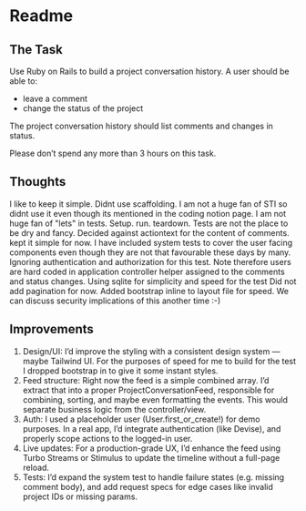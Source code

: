 # Readme 

## The Task

Use Ruby on Rails to build a project conversation history. A user should be able to:

- leave a comment
- change the status of the project

The project conversation history should list comments and changes in status. 

Please don’t spend any more than 3 hours on this task.

## Thoughts 
I like to keep it simple. Didnt use scaffolding. 
I am not a huge fan of STI so didnt use it even though its mentioned in the coding notion page. 
I am not huge fan of "lets" in tests. Setup. run. teardown. Tests are not the place to be dry and fancy. 
Decided against actiontext for the content of comments. kept it simple for now. 
I have included system tests to cover the user facing components even though they are not that favourable these days by many. 
Ignoring authentication and authorization for this test. Note therefore users are hard coded in application controller helper assigned to the comments and status changes. 
Using sqlite for simplicity and speed for the test
Did not add pagination for now. 
Added bootstrap inline to layout file for speed. We can discuss security implications of this another time :-) 

## Improvements 
1. Design/UI: I’d improve the styling with a consistent design system — maybe Tailwind UI. For the purposes of speed for me to build for the test I dropped bootstrap in to give it some instant styles. 
2. Feed structure: Right now the feed is a simple combined array. I’d extract that into a proper ProjectConversationFeed, responsible for combining, sorting, and maybe even formatting the events. This would separate business logic from the controller/view.
3. Auth: I used a placeholder user (User.first_or_create!) for demo purposes. In a real app, I’d integrate authentication (like Devise), and properly scope actions to the logged-in user.
4. Live updates: For a production-grade UX, I’d enhance the feed using Turbo Streams or Stimulus to update the timeline without a full-page reload.
5. Tests: I’d expand the system test to handle failure states (e.g. missing comment body), and add request specs for edge cases like invalid project IDs or missing params.
